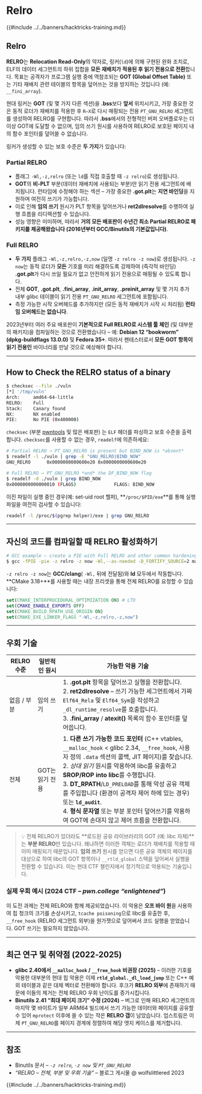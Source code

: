 # Relro

{{#include ../../banners/hacktricks-training.md}}

## Relro

**RELRO**는 **Relocation Read-Only**의 약자로, 링커(`ld`)에 의해 구현된 완화 조치로, ELF의 데이터 세그먼트의 하위 집합을 **모든 재배치가 적용된 후 읽기 전용으로 전환**합니다. 목표는 공격자가 프로그램 실행 중에 역참조되는 **GOT (Global Offset Table)** 또는 기타 재배치 관련 테이블의 항목을 덮어쓰는 것을 방지하는 것입니다 (예: `__fini_array`).

현대 링커는 **GOT** (및 몇 가지 다른 섹션)을 **.bss**보다 **앞서** 위치시키고, 가장 중요한 것은 동적 로더가 재배치를 적용한 후 `R–X`로 다시 매핑되는 전용 `PT_GNU_RELRO` 세그먼트를 생성하여 RELRO를 구현합니다. 따라서 **.bss**에서의 전형적인 버퍼 오버플로우는 더 이상 GOT에 도달할 수 없으며, 임의 쓰기 원시를 사용하여 RELRO로 보호된 페이지 내의 함수 포인터를 덮어쓸 수 없습니다.

링커가 생성할 수 있는 보호 수준은 **두 가지**가 있습니다:

### Partial RELRO

* 플래그 `-Wl,-z,relro` (또는 `ld`를 직접 호출할 때 `-z relro`)로 생성됩니다.
* **GOT**의 **비-PLT** 부분(데이터 재배치에 사용되는 부분)만 읽기 전용 세그먼트에 배치됩니다. 런타임에 수정해야 하는 섹션 – 가장 중요한 **.got.plt**는 **지연 바인딩**을 지원하며 여전히 쓰기가 가능합니다.
* 이로 인해 **임의 쓰기** 원시가 PLT 항목을 덮어쓰거나 **ret2dlresolve**를 수행하여 실행 흐름을 리디렉션할 수 있습니다.
* 성능 영향은 미미하며, 따라서 **거의 모든 배포판이 수년간 최소 Partial RELRO로 패키지를 제공해왔습니다 (2016년부터 GCC/Binutils의 기본값입니다)**.

### Full RELRO

* **두 가지** 플래그 `-Wl,-z,relro,-z,now` (일명 `-z relro -z now`)로 생성됩니다. `-z now`는 동적 로더가 **모든** 기호를 미리 해결하도록 강제하여 (즉각적 바인딩) **.got.plt**가 다시 쓰일 필요가 없고 안전하게 읽기 전용으로 매핑될 수 있도록 합니다.
* 전체 **GOT**, **.got.plt**, **.fini_array**, **.init_array**, **.preinit_array** 및 몇 가지 추가 내부 glibc 테이블이 읽기 전용 `PT_GNU_RELRO` 세그먼트에 포함됩니다.
* 측정 가능한 시작 오버헤드를 추가하지만 (모든 동적 재배치가 시작 시 처리됨) **런타임 오버헤드는 없습니다**.

2023년부터 여러 주요 배포판이 **기본적으로 Full RELRO로 시스템 툴 체인** (및 대부분의 패키지)을 컴파일하는 것으로 전환했습니다 – 예: **Debian 12 “bookworm” (dpkg-buildflags 13.0.0)** 및 **Fedora 35+**. 따라서 펜테스터로서 **모든 GOT 항목이 읽기 전용인** 바이너리를 만날 것으로 예상해야 합니다.

---

## How to Check the RELRO status of a binary
```bash
$ checksec --file ./vuln
[*] '/tmp/vuln'
Arch:     amd64-64-little
RELRO:    Full
Stack:    Canary found
NX:       NX enabled
PIE:      No PIE (0x400000)
```
`checksec` (부분 [pwntools](https://github.com/pwncollege/pwntools) 및 많은 배포판) 는 `ELF` 헤더를 파싱하고 보호 수준을 출력합니다. `checksec`를 사용할 수 없는 경우, `readelf`에 의존하세요:
```bash
# Partial RELRO → PT_GNU_RELRO is present but BIND_NOW is *absent*
$ readelf -l ./vuln | grep -E "GNU_RELRO|BIND_NOW"
GNU_RELRO      0x0000000000600e20 0x0000000000600e20
```

```bash
# Full RELRO → PT_GNU_RELRO *and* the DF_BIND_NOW flag
$ readelf -d ./vuln | grep BIND_NOW
0x0000000000000010 (FLAGS)              FLAGS: BIND_NOW
```
이진 파일이 실행 중인 경우(예: set-uid root 헬퍼), **`/proc/$PID/exe`**를 통해 실행 파일을 여전히 검사할 수 있습니다:
```bash
readelf -l /proc/$(pgrep helper)/exe | grep GNU_RELRO
```
---

## 자신의 코드를 컴파일할 때 RELRO 활성화하기
```bash
# GCC example – create a PIE with Full RELRO and other common hardenings
$ gcc -fPIE -pie -z relro -z now -Wl,--as-needed -D_FORTIFY_SOURCE=2 main.c -o secure
```
`-z relro -z now`는 **GCC/clang**( `-Wl,` 뒤에 전달됨)와 **ld** 모두에서 작동합니다. **CMake 3.18+**를 사용할 때는 내장 프리셋을 통해 전체 RELRO를 요청할 수 있습니다:
```cmake
set(CMAKE_INTERPROCEDURAL_OPTIMIZATION ON) # LTO
set(CMAKE_ENABLE_EXPORTS OFF)
set(CMAKE_BUILD_RPATH_USE_ORIGIN ON)
set(CMAKE_EXE_LINKER_FLAGS "-Wl,-z,relro,-z,now")
```
---

## 우회 기술

| RELRO 수준 | 일반적인 원시 | 가능한 악용 기술 |
|-------------|-------------------|----------------------------------|
| 없음 / 부분 | 임의 쓰기 | 1. **.got.plt** 항목을 덮어쓰고 실행을 전환합니다.<br>2. **ret2dlresolve** – 쓰기 가능한 세그먼트에서 가짜 `Elf64_Rela` 및 `Elf64_Sym`을 작성하고 `_dl_runtime_resolve`를 호출합니다.<br>3. **.fini_array** / **atexit()** 목록의 함수 포인터를 덮어씁니다. |
| 전체 | GOT는 읽기 전용 | 1. **다른 쓰기 가능한 코드 포인터** (C++ vtables, `__malloc_hook` < glibc 2.34, `__free_hook`, 사용자 정의 `.data` 섹션의 콜백, JIT 페이지)를 찾습니다.<br>2. *상대 읽기* 원시를 악용하여 libc를 유출하고 **SROP/ROP into libc**를 수행합니다.<br>3. **DT_RPATH**/`LD_PRELOAD`를 통해 악성 공유 객체를 주입합니다 (환경이 공격자 제어 하에 있는 경우) 또는 **`ld_audit`**.<br>4. **형식 문자열** 또는 부분 포인터 덮어쓰기를 악용하여 GOT에 손대지 않고 제어 흐름을 전환합니다. |

> 💡 전체 RELRO가 있더라도 **로드된 공유 라이브러리의 GOT (예: libc 자체)**는 **부분 RELRO**만 있습니다. 왜냐하면 이러한 객체는 로더가 재배치를 적용할 때 이미 매핑되기 때문입니다. **임의 쓰기** 원시를 얻으면 다른 공유 객체의 페이지를 대상으로 하여 libc의 GOT 항목이나 `__rtld_global` 스택을 덮어써서 실행을 전환할 수 있습니다. 이는 현대 CTF 챌린지에서 정기적으로 악용되는 기술입니다.

### 실제 우회 예시 (2024 CTF – *pwn.college “enlightened”*)

이 도전 과제는 전체 RELRO와 함께 제공되었습니다. 이 악용은 **오프 바이 원**을 사용하여 힙 청크의 크기를 손상시키고, `tcache poisoning`으로 libc를 유출한 후, `__free_hook` (RELRO 세그먼트 외부)을 원가젯으로 덮어써서 코드 실행을 얻었습니다. GOT 쓰기는 필요하지 않았습니다.

---

## 최근 연구 및 취약점 (2022-2025)

* **glibc 2.40에서 `__malloc_hook` / `__free_hook` 비권장 (2025)** – 이러한 기호를 악용한 대부분의 현대 힙 악용은 이제 **`rtld_global._dl_load_jump`** 또는 C++ 예외 테이블과 같은 대체 벡터로 전환해야 합니다. 후크가 **RELRO 외부**에 존재하기 때문에 이들의 제거는 전체 RELRO 우회 난이도를 증가시킵니다.
* **Binutils 2.41 “최대 페이지 크기” 수정 (2024)** – 버그로 인해 RELRO 세그먼트의 마지막 몇 바이트가 일부 ARM64 빌드에서 쓰기 가능한 데이터와 페이지를 공유할 수 있어 `mprotect` 이후에 쓸 수 있는 작은 **RELRO 갭**이 남았습니다. 업스트림은 이제 `PT_GNU_RELRO`를 페이지 경계에 정렬하여 해당 엣지 케이스를 제거합니다.

---

## 참조

* Binutils 문서 – *`-z relro`, `-z now` 및 `PT_GNU_RELRO`*
* *“RELRO – 전체, 부분 및 우회 기술”* – 블로그 게시물 @ wolfslittlered 2023

{{#include ../../banners/hacktricks-training.md}}

